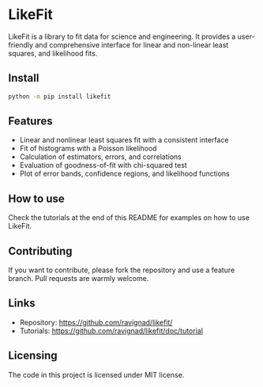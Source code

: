 # LikeFit

LikeFit is a library to fit data for science and engineering. 
It provides a user-friendly and comprehensive interface for linear and non-linear least squares, and likelihood fits.


## Install

```sh
python -m pip install likefit
```

## Features
  * Linear and nonlinear least squares fit with a consistent interface
  * Fit of histograms with a Poisson likelihood
  * Calculation of estimators, errors, and correlations
  * Evaluation of goodness-of-fit with chi-squared test
  * Plot of error bands, confidence regions, and likelihood functions

## How to use

Check the tutorials at the end of this README for examples on how to use LikeFit.

## Contributing
If you want to contribute, please fork the repository and use a feature
branch. Pull requests are warmly welcome.

## Links
- Repository: https://github.com/ravignad/likefit/
- Tutorials: https://github.com/ravignad/likefit/doc/tutorial

## Licensing
The code in this project is licensed under MIT license.

